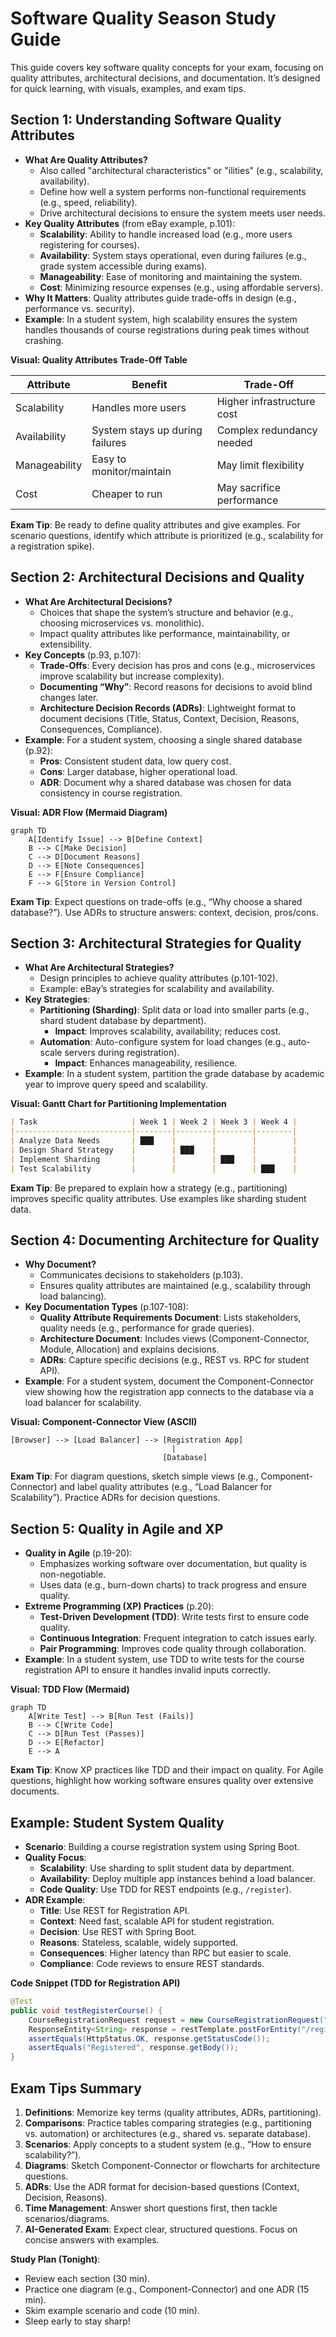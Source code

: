 # Software Quality Season Study Guide

This guide covers key software quality concepts for your exam, focusing on quality attributes, architectural decisions, and documentation. It’s designed for quick learning, with visuals, examples, and exam tips.

## Section 1: Understanding Software Quality Attributes
- **What Are Quality Attributes?**
  - Also called "architectural characteristics" or "ilities" (e.g., scalability, availability).
  - Define how well a system performs non-functional requirements (e.g., speed, reliability).
  - Drive architectural decisions to ensure the system meets user needs.
- **Key Quality Attributes** (from eBay example, p.101):
  - **Scalability**: Ability to handle increased load (e.g., more users registering for courses).
  - **Availability**: System stays operational, even during failures (e.g., grade system accessible during exams).
  - **Manageability**: Ease of monitoring and maintaining the system.
  - **Cost**: Minimizing resource expenses (e.g., using affordable servers).
- **Why It Matters**: Quality attributes guide trade-offs in design (e.g., performance vs. security).
- **Example**: In a student system, high scalability ensures the system handles thousands of course registrations during peak times without crashing.

**Visual: Quality Attributes Trade-Off Table**

| Attribute     | Benefit                              | Trade-Off                         |
|---------------|--------------------------------------|-----------------------------------|
| Scalability   | Handles more users                   | Higher infrastructure cost        |
| Availability  | System stays up during failures      | Complex redundancy needed         |
| Manageability | Easy to monitor/maintain             | May limit flexibility             |
| Cost          | Cheaper to run                       | May sacrifice performance         |

**Exam Tip**: Be ready to define quality attributes and give examples. For scenario questions, identify which attribute is prioritized (e.g., scalability for a registration spike).

## Section 2: Architectural Decisions and Quality
- **What Are Architectural Decisions?**
  - Choices that shape the system’s structure and behavior (e.g., choosing microservices vs. monolithic).
  - Impact quality attributes like performance, maintainability, or extensibility.
- **Key Concepts** (p.93, p.107):
  - **Trade-Offs**: Every decision has pros and cons (e.g., microservices improve scalability but increase complexity).
  - **Documenting “Why”**: Record reasons for decisions to avoid blind changes later.
  - **Architecture Decision Records (ADRs)**: Lightweight format to document decisions (Title, Status, Context, Decision, Reasons, Consequences, Compliance).
- **Example**: For a student system, choosing a single shared database (p.92):
  - **Pros**: Consistent student data, low query cost.
  - **Cons**: Larger database, higher operational load.
  - **ADR**: Document why a shared database was chosen for data consistency in course registration.

**Visual: ADR Flow (Mermaid Diagram)**

```mermaid
graph TD
    A[Identify Issue] --> B[Define Context]
    B --> C[Make Decision]
    C --> D[Document Reasons]
    D --> E[Note Consequences]
    E --> F[Ensure Compliance]
    F --> G[Store in Version Control]
```

**Exam Tip**: Expect questions on trade-offs (e.g., “Why choose a shared database?”). Use ADRs to structure answers: context, decision, pros/cons.

## Section 3: Architectural Strategies for Quality
- **What Are Architectural Strategies?**
  - Design principles to achieve quality attributes (p.101-102).
  - Example: eBay’s strategies for scalability and availability.
- **Key Strategies**:
  - **Partitioning (Sharding)**: Split data or load into smaller parts (e.g., shard student database by department).
    - **Impact**: Improves scalability, availability; reduces cost.
  - **Automation**: Auto-configure system for load changes (e.g., auto-scale servers during registration).
    - **Impact**: Enhances manageability, resilience.
- **Example**: In a student system, partition the grade database by academic year to improve query speed and scalability.

**Visual: Gantt Chart for Partitioning Implementation**

```markdown
| Task                     | Week 1 | Week 2 | Week 3 | Week 4 |
|--------------------------|--------|--------|--------|--------|
| Analyze Data Needs       | ███    |        |        |        |
| Design Shard Strategy    |        | ███    |        |        |
| Implement Sharding       |        |        | ███    |        |
| Test Scalability         |        |        |        | ███    |
```

**Exam Tip**: Be prepared to explain how a strategy (e.g., partitioning) improves specific quality attributes. Use examples like sharding student data.

## Section 4: Documenting Architecture for Quality
- **Why Document?**
  - Communicates decisions to stakeholders (p.103).
  - Ensures quality attributes are maintained (e.g., scalability through load balancing).
- **Key Documentation Types** (p.107-108):
  - **Quality Attribute Requirements Document**: Lists stakeholders, quality needs (e.g., performance for grade queries).
  - **Architecture Document**: Includes views (Component-Connector, Module, Allocation) and explains decisions.
  - **ADRs**: Capture specific decisions (e.g., REST vs. RPC for student API).
- **Example**: For a student system, document the Component-Connector view showing how the registration app connects to the database via a load balancer for scalability.

**Visual: Component-Connector View (ASCII)**

```
[Browser] --> [Load Balancer] --> [Registration App]
                                    |
                                  [Database]
```

**Exam Tip**: For diagram questions, sketch simple views (e.g., Component-Connector) and label quality attributes (e.g., “Load Balancer for Scalability”). Practice ADRs for decision questions.

## Section 5: Quality in Agile and XP
- **Quality in Agile** (p.19-20):
  - Emphasizes working software over documentation, but quality is non-negotiable.
  - Uses data (e.g., burn-down charts) to track progress and ensure quality.
- **Extreme Programming (XP) Practices** (p.20):
  - **Test-Driven Development (TDD)**: Write tests first to ensure code quality.
  - **Continuous Integration**: Frequent integration to catch issues early.
  - **Pair Programming**: Improves code quality through collaboration.
- **Example**: In a student system, use TDD to write tests for the course registration API to ensure it handles invalid inputs correctly.

**Visual: TDD Flow (Mermaid)**

```mermaid
graph TD
    A[Write Test] --> B[Run Test (Fails)]
    B --> C[Write Code]
    C --> D[Run Test (Passes)]
    D --> E[Refactor]
    E --> A
```

**Exam Tip**: Know XP practices like TDD and their impact on quality. For Agile questions, highlight how working software ensures quality over extensive documents.

## Example: Student System Quality
- **Scenario**: Building a course registration system using Spring Boot.
- **Quality Focus**:
  - **Scalability**: Use sharding to split student data by department.
  - **Availability**: Deploy multiple app instances behind a load balancer.
  - **Code Quality**: Use TDD for REST endpoints (e.g., `/register`).
- **ADR Example**:
  - **Title**: Use REST for Registration API.
  - **Context**: Need fast, scalable API for student registration.
  - **Decision**: Use REST with Spring Boot.
  - **Reasons**: Stateless, scalable, widely supported.
  - **Consequences**: Higher latency than RPC but easier to scale.
  - **Compliance**: Code reviews to ensure REST standards.

**Code Snippet (TDD for Registration API)**

```java
@Test
public void testRegisterCourse() {
    CourseRegistrationRequest request = new CourseRegistrationRequest("CS101", "S123");
    ResponseEntity<String> response = restTemplate.postForEntity("/register", request, String.class);
    assertEquals(HttpStatus.OK, response.getStatusCode());
    assertEquals("Registered", response.getBody());
}
```

## Exam Tips Summary
1. **Definitions**: Memorize key terms (quality attributes, ADRs, partitioning).
2. **Comparisons**: Practice tables comparing strategies (e.g., partitioning vs. automation) or architectures (e.g., shared vs. separate database).
3. **Scenarios**: Apply concepts to a student system (e.g., “How to ensure scalability?”).
4. **Diagrams**: Sketch Component-Connector or flowcharts for architecture questions.
5. **ADRs**: Use the ADR format for decision-based questions (Context, Decision, Reasons).
6. **Time Management**: Answer short questions first, then tackle scenarios/diagrams.
7. **AI-Generated Exam**: Expect clear, structured questions. Focus on concise answers with examples.

**Study Plan (Tonight)**:
- Review each section (30 min).
- Practice one diagram (e.g., Component-Connector) and one ADR (15 min).
- Skim example scenario and code (10 min).
- Sleep early to stay sharp!
